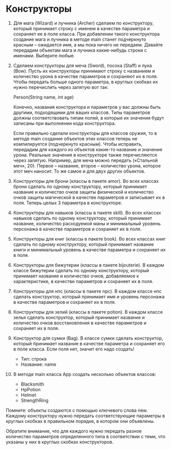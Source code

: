 # Конструкторы
1. Для мага (Wizard) и лучника (Archer) сделаем по конструктору, который принимает строку с именем в качестве параметра и сохраняет ее в поле класса. При добавлении такого конструктора создание мага и лучника в методе main станет подчеркнуто красным – ожидается имя, а мы пока ничего не передаем. Давайте передадим объектам мага и лучника какие-нибудь строки с именами. Выберите любые.
2. Сделаем конструкторы для меча (Sword), посоха (Staff) и лука (Bow). Пусть их конструкторы принимают строку с названием и количество урона в качестве параметров и сохраняют их в поля. Чтобы передать больше одного параметра, в круглых скобках их нужно перечислить через запятую вот так:

   Person(String name, int age)

   Конечно, названия конструктора и параметров у вас должны быть другими, подходящими для ваших классов. Типы параметров должны соответствовать типам полей, в которые их значения будут записаны при выполнении кода конструктора.

   Если правильно сделали конструкторы для классов оружия, то в методе main создание объектов этих классов теперь не компилируется (подчеркнуто красным). Чтобы исправить, передадим для каждого из объектов какие-то название и значение урона. Реальные значения в конструкторе также перечисляются через запятую. Например, для меча можно передать («Стальной меч», 20). Первое – название, второе – количество урона, которое этот меч наносит. То же самое и для двух других объектов.

3. Конструкторы для брони (классы в пакете amor). Во всех классах брони сделать по одному конструктору, который принимает название и количество очков защиты физической и количество очков защиты магической в качестве параметров и записывает их в поля. Теперь целых 3 параметра в конструкторе.
4. Конструкторы для навыков (классы в пакете skill). Во всех классах навыков сделать по одному конструктору, который принимает название, количество расходуемой маны и минимальный уровень персонажа в качестве параметров и сохраняет их в поля.
5. Конструкторы для книг (классы в пакете book). Во всех классах книг сделать по одному конструктору, который принимает название книги и минимальный уровень в качестве параметра и сохраняет их в поля.
6. Конструкторы для бижутерии (классы в пакете bijouterie). В каждом классе бижутерии сделать по одному конструктору, который принимает название и количество очков, добавляемое к характеристике, в качестве параметров и сохраняет их в поля.
7. Конструкторы для нпс (классы в пакете npc). В каждом классе нпс сделать конструктор, который принимает имя и уровень персонажа в качестве параметров и сохраняет их в поля.
8. Конструкторы для зелий (классы в пакете potion). В каждом классе зелья сделать конструктор, который принимает название и количество очков восстановления в качестве параметров и сохраняет их в поля.
9. Конструктор для сумки (Bag). В классе сумки сделать конструктор, который принимает название в качестве параметра и сохраняет его в поле класса. Если поля нет, значит его надо создать!
    - Тип: строка
    - Название: name
10. В методе main класса App создать несколько объектов классов:
    - Blacksmith
    - HpPotion
    - Helmet
    - StrengthRing

Помните: объекты создаются с помощью ключевого слова new. Каждому конструктору нужно передать соответствующие параметры в круглых скобках в правильном порядке, в котором они объявлены.

Обратите внимание, что для каждого нужно передать разное количество параметров определенного типа в соответствии с теми, что указаны у них в круглых скобках конструкторов.